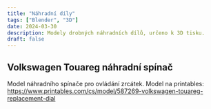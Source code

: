 ```yaml
---
title: "Náhradní díly"
tags: ["Blender", "3D"]
date: 2024-03-30
description: Modely drobných náhradních dílů, určeno k 3D tisku. 
draft: false
---
```

<script async src="https://ga.jspm.io/npm:es-module-shims@1.7.1/dist/es-module-shims.js"></script>
<script type="importmap">
{
  "imports": {
    "three": "https://cdn.jsdelivr.net/npm/three@^0.163.0/build/three.module.min.js"
  }
}
</script>
<script type="module" src="https://cdn.jsdelivr.net/npm/@google/model-viewer/dist/model-viewer-module.min.js"></script>
  
<script type="module" src="https://cdn.jsdelivr.net/npm/@google/model-viewer-effects/dist/model-viewer-effects.min.js"></script>
## Volkswagen Touareg náhradní spínač 
Model náhradního spínače pro ovládání zrcátek.
Model na printables: https://www.printables.com/cs/model/587269-volkswagen-touareg-replacement-dial
<model-viewer camera-controls touch-action="pan-y" src="/dial.glb" alt="Spínač zrcátek">
</model-viewer>
